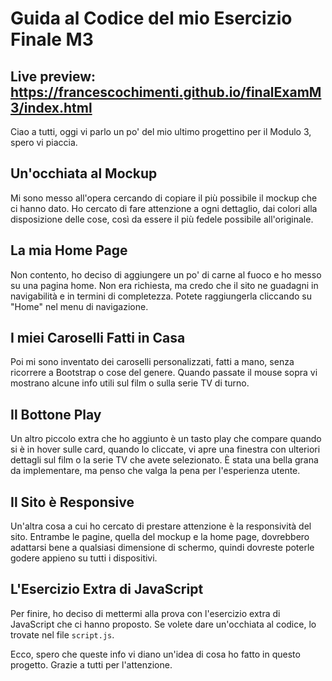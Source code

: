 # Guida al Codice del mio Esercizio Finale M3
## Live preview: https://francescochimenti.github.io/finalExamM3/index.html
Ciao a tutti, oggi vi parlo un po' del mio ultimo progettino per il Modulo 3, spero vi piaccia.

## Un'occhiata al Mockup

Mi sono messo all'opera cercando di copiare il più possibile il mockup che ci hanno dato. Ho cercato di fare attenzione a ogni dettaglio, dai colori alla disposizione delle cose, così da essere il più fedele possibile all'originale.

## La mia Home Page

Non contento, ho deciso di aggiungere un po' di carne al fuoco e ho messo su una pagina home. Non era richiesta, ma credo che il sito ne guadagni in navigabilità e in termini di completezza. Potete raggiungerla cliccando su "Home" nel menu di navigazione.

## I miei Caroselli Fatti in Casa

Poi mi sono inventato dei caroselli personalizzati, fatti a mano, senza ricorrere a Bootstrap o cose del genere. Quando passate il mouse sopra vi mostrano alcune info utili sul film o sulla serie TV di turno.

## Il Bottone Play

Un altro piccolo extra che ho aggiunto è un tasto play che compare quando si è in hover sulle card, quando lo cliccate, vi apre una finestra con ulteriori dettagli sul film o la serie TV che avete selezionato. È stata una bella grana da implementare, ma penso che valga la pena per l'esperienza utente.

## Il Sito è Responsive

Un'altra cosa a cui ho cercato di prestare attenzione è la responsività del sito. Entrambe le pagine, quella del mockup e la home page, dovrebbero adattarsi bene a qualsiasi dimensione di schermo, quindi dovreste poterle godere appieno su tutti i dispositivi.

## L'Esercizio Extra di JavaScript

Per finire, ho deciso di mettermi alla prova con l'esercizio extra di JavaScript che ci hanno proposto. Se volete dare un'occhiata al codice, lo trovate nel file `script.js`.

Ecco, spero che queste info vi diano un'idea di cosa ho fatto in questo progetto. Grazie a tutti per l'attenzione.
